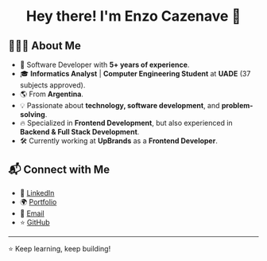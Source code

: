 <h1 align="center">Hey there! I'm Enzo Cazenave 👋</h1>

## 👨🏻‍💻 About Me

- 🚀 Software Developer with **5+ years of experience**.
- 🎓 **Informatics Analyst** | **Computer Engineering Student** at **UADE** (37 subjects approved).
- 🌎 From **Argentina**.
- 💡 Passionate about **technology, software development**, and **problem-solving**.
- 🔥 Specialized in **Frontend Development**, but also experienced in **Backend & Full Stack Development**.
- 🛠️ Currently working at **UpBrands** as a **Frontend Developer**.

## 📬 Connect with Me

- 💼 [LinkedIn](https://www.linkedin.com/in/enzo-cazenave/)
- 🌍 [Portfolio](https://enzocazenave.com/)
- 📧 [Email](mailto:enzocazenavedev@hotmail.com)
- ⭐️ [GitHub](https://github.com/enzocazenave)

---
⭐️ Keep learning, keep building!
